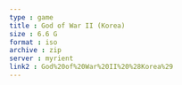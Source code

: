 ```yaml
---
type : game
title : God of War II (Korea)
size : 6.6 G
format : iso
archive : zip
server : myrient
link2 : God%20of%20War%20II%20%28Korea%29
---
```

